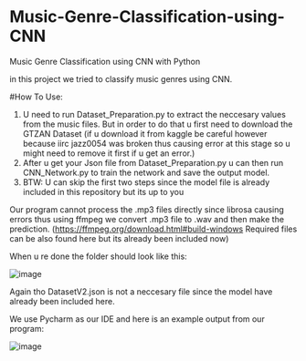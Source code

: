 # Music-Genre-Classification-using-CNN
Music Genre Classification using CNN with Python

in this project we tried to classify music genres using CNN.

#How To Use:
1. U need to run Dataset_Preparation.py to extract the neccesary values from the music files. But in order to do that u first need to download the GTZAN Dataset (if u download it from kaggle be careful however because iirc jazz0054 was broken thus causing error at this stage so u might need to remove it first if u get an error.)
2. After u get your Json file from Dataset_Preparation.py u can then run CNN_Network.py to train the network and save the output model.
3. BTW: U can skip the first two steps since the model file is already included in this repository but its up to you

Our program cannot process the .mp3 files directly since librosa causing errors thus using ffmpeg we convert .mp3 file to .wav and then make the prediction. (https://ffmpeg.org/download.html#build-windows Required files can be also found here but its already been included now)

When u re done the folder should look like this:

![image](https://user-images.githubusercontent.com/83312431/168431166-f7beb632-bcc5-49e4-933a-b105aa21c0f5.png)

Again tho DatasetV2.json is not a neccesary file since the model have already been included here.

We use Pycharm as our IDE and here is an example output from our program:

![image](https://user-images.githubusercontent.com/83312431/168431383-d6b4a1fd-8b57-4859-8ef6-f5aa6d727bc2.png)
